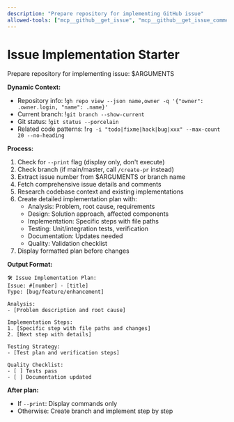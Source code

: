 ```yaml
---
description: "Prepare repository for implementing GitHub issue"
allowed-tools: ["mcp__github__get_issue", "mcp__github__get_issue_comments", "mcp__github__search_code", "mcp__context7__resolve-library-id", "mcp__context7__get-library-docs", "mcp__hf-mcp-server__model_search", "mcp__hf-mcp-server__paper_search", "Bash", "Write", "Read", "Grep"]
---
```


# Issue Implementation Starter

Prepare repository for implementing issue: $ARGUMENTS

**Dynamic Context:**
- Repository info: !`gh repo view --json name,owner -q '{"owner": .owner.login, "name": .name}'`
- Current branch: !`git branch --show-current`
- Git status: !`git status --porcelain`
- Related code patterns: !`rg -i "todo|fixme|hack|bug|xxx" --max-count 20 --no-heading`

**Process:**
1. Check for `--print` flag (display only, don't execute)
2. Check branch (if main/master, call `/create-pr` instead)
3. Extract issue number from $ARGUMENTS or branch name
4. Fetch comprehensive issue details and comments
5. Research codebase context and existing implementations
6. Create detailed implementation plan with:
   - Analysis: Problem, root cause, requirements
   - Design: Solution approach, affected components
   - Implementation: Specific steps with file paths
   - Testing: Unit/integration tests, verification
   - Documentation: Updates needed
   - Quality: Validation checklist
7. Display formatted plan before changes

**Output Format:**
```
🛠️ Issue Implementation Plan:
Issue: #[number] - [title]
Type: [bug/feature/enhancement]

Analysis:
- [Problem description and root cause]

Implementation Steps:
1. [Specific step with file paths and changes]
2. [Next step with details]

Testing Strategy:
- [Test plan and verification steps]

Quality Checklist:
- [ ] Tests pass
- [ ] Documentation updated
```

**After plan:**
- If `--print`: Display commands only
- Otherwise: Create branch and implement step by step
